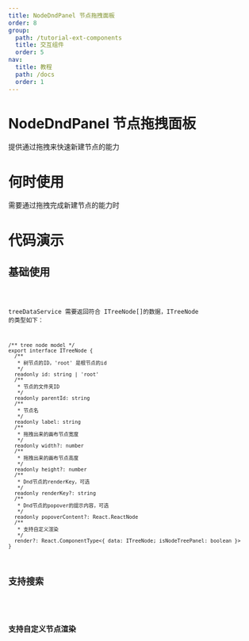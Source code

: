 ```yaml
---
title: NodeDndPanel 节点拖拽面板
order: 8
group:
  path: /tutorial-ext-components
  title: 交互组件
  order: 5
nav:
  title: 教程
  path: /docs
  order: 1
---
```


# NodeDndPanel 节点拖拽面板

提供通过拖拽来快速新建节点的能力

# 何时使用

需要通过拖拽完成新建节点的能力时

# 代码演示

## 基础使用

<code src="./demos/basic/index.tsx" classname="dnd-node-demo"   />

treeDataService 需要返回符合 ITreeNode[]的数据，ITreeNode 的类型如下：

```tsx |pure
/** tree node model */
export interface ITreeNode {
  /**
   * 树节点的ID，'root' 是根节点的id
   */
  readonly id: string | 'root'
  /**
   * 节点的文件夹ID
   */
  readonly parentId: string
  /**
   * 节点名
   */
  readonly label: string
  /**
   * 拖拽出来的画布节点宽度
   */
  readonly width?: number
  /**
   * 拖拽出来的画布节点高度
   */
  readonly height?: number
  /**
   * Dnd节点的renderKey，可选
   */
  readonly renderKey?: string
  /**
   * Dnd节点的popover的提示内容，可选
   */
  readonly popoverContent?: React.ReactNode
  /**
   * 支持自定义渲染
   */
  render?: React.ComponentType<{ data: ITreeNode; isNodeTreePanel: boolean }>
}
```

## 支持搜索

<code src="./demos/search/index.tsx" classname="dnd-search-demo"   />

## 支持自定义节点渲染

<code src="./demos/custom/index.tsx" classname="dnd-custom-demo"   />
